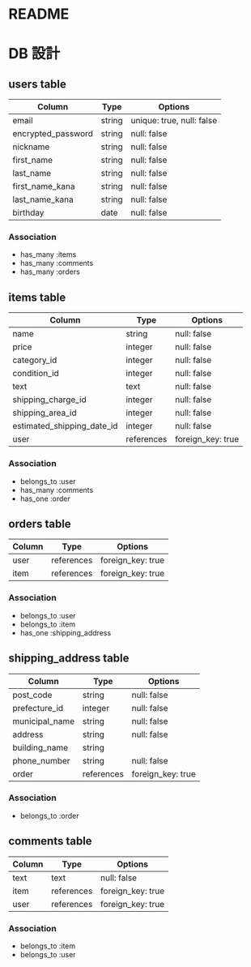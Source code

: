 # README
# DB 設計

## users table

| Column             | Type                | Options                 |
|--------------------|---------------------|-------------------------|
| email              | string              | unique: true, null: false |
| encrypted_password | string              | null: false             |
| nickname           | string              | null: false             |
| first_name         | string              | null: false             |
| last_name          | string              | null: false             |
| first_name_kana    | string              | null: false             |
| last_name_kana     | string              | null: false             |
| birthday           | date                | null: false             |

### Association

* has_many :items
* has_many :comments
* has_many :orders


## items table

| Column                              | Type       | Options           |
|-------------------------------------|------------|-------------------|
| name                                | string     | null: false       |
| price                               | integer    | null: false       |
| category_id                         | integer    | null: false       |
| condition_id                        | integer    | null: false       |
| text                                | text       | null: false       |
| shipping_charge_id                  | integer    | null: false       |
| shipping_area_id                    | integer    | null: false       |
| estimated_shipping_date_id          | integer    | null: false       |
| user                                | references | foreign_key: true |

### Association

- belongs_to :user
- has_many :comments
- has_one  :order

## orders table

| Column                              | Type       | Options           |
|-------------------------------------|------------|-------------------|
| user                                | references | foreign_key: true |
| item                                | references | foreign_key: true |

### Association

- belongs_to :user
- belongs_to :item
- has_one :shipping_address


## shipping_address table

| Column                              | Type       | Options           |
|-------------------------------------|------------|-------------------|
| post_code                           | string     | null: false       |
| prefecture_id                       | integer    | null: false       |
| municipal_name                      | string     | null: false       |
| address                             | string     | null: false       |
| building_name                       | string     |                   |
| phone_number                        | string     | null: false       |
| order                               | references | foreign_key: true |

### Association

- belongs_to :order



## comments table

| Column      | Type       | Options           |
|-------------|------------|-------------------|
| text        | text       | null: false       |
| item        | references | foreign_key: true |
| user        | references | foreign_key: true |

### Association

- belongs_to :item
- belongs_to :user


